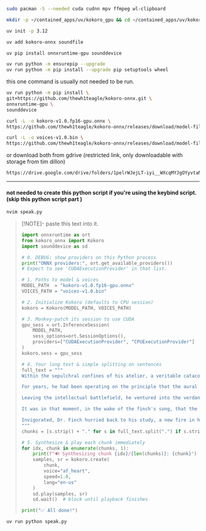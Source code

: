 ```bash
sudo pacman -S --needed cuda cudnn mpv ffmpeg wl-clipboard
```

```bash
mkdir -p ~/contained_apps/uv/kokoro_gpu && cd ~/contained_apps/uv/kokoro_gpu
```

```bash
uv init -p 3.12 
```

```bash
uv add kokoro-onnx soundfile
```

```bash
uv pip install onnxruntime-gpu sounddevice
```

```bash
uv run python -m ensurepip --upgrade
uv run python -m pip install --upgrade pip setuptools wheel
```

this one command is usually not needed to be run.
```bash
uv run python -m pip install \
git+https://github.com/thewh1teagle/kokoro-onnx.git \
onnxruntime-gpu \
sounddevice
```

```bash
curl -L -o kokoro-v1.0.fp16-gpu.onnx \
https://github.com/thewh1teagle/kokoro-onnx/releases/download/model-files-v1.0/kokoro-v1.0.fp16-gpu.onnx
```

```bash
curl -L -o voices-v1.0.bin \
https://github.com/thewh1teagle/kokoro-onnx/releases/download/model-files-v1.0/voices-v1.0.bin
```

or  download both from gdrive (restricted link, only downloadable with storage from tim dillon)

```bash
https://drive.google.com/drive/folders/1pelrWJejLT-iyi__WXcqMYJgOYyvtaN8?usp=sharing
```

---

#### not needed to create this python script if you're using the keybind script. (skip this python script part )

```bash
nvim speak.py
```

> [!NOTE]- paste this text into it. 
> ```python
> import onnxruntime as ort
> from kokoro_onnx import Kokoro
> import sounddevice as sd
> 
> # 0. DEBUG: show providers on this Python process
> print("ONNX providers:", ort.get_available_providers())
> # Expect to see 'CUDAExecutionProvider' in that list.
> 
> # 1. Paths to model & voices
> MODEL_PATH  = "kokoro-v1.0.fp16-gpu.onnx"
> VOICES_PATH = "voices-v1.0.bin"
> 
> # 2. Initialize Kokoro (defaults to CPU session)
> kokoro = Kokoro(MODEL_PATH, VOICES_PATH)
> 
> # 3. Monkey-patch its session to use CUDA
> gpu_sess = ort.InferenceSession(
>     MODEL_PATH,
>     sess_options=ort.SessionOptions(),
>     providers=["CUDAExecutionProvider", "CPUExecutionProvider"]
> )
> kokoro.sess = gpu_sess
> 
> # 4. Your long text & simple splitting on sentences
> full_text = """
> Within the sepulchral confines of his atelier, a veritable catacomb of forgotten texts and anachronistic instruments, Dr. Alistair Finch, a jaded savant of some renown, found himself at a crossroads. His life’s work, a sprawling tome entitled The Abstruse Phenomenology of Auditory Nullification, was on the ropes. The deadline for its submission was nigh, yet the final chapter, a summation of his lifelong inquiry, remained a quagmire of untenable hypotheses and rhetorical sophistry. The crux of his argument—that silence was not merely the absence of sound but a palpable, active entity—felt as flimsy as a house of cards. He was, to put it plainly, spinning his wheels.
> 
> For years, he had been operating on the principle that the aural void possessed a structure, a negative space pregnant with potential, a concept that had, until this impasse, been the lodestar of his research. Now, it seemed nothing more than a fool’s errand, a tempest in a teapot. He felt he had bitten off more than he could chew, and the pressure was forcing him to bite the bullet and concede intellectual defeat. He had tried to get his ducks in a row, to consolidate his disparate findings, but the whole enterprise was a hot mess.
> 
> Leaving the intellectual battlefield, he ventured into the verdant, late-afternoon languor of his garden. He sat on a worn bench, a forgotten cigarette carton lying askew on the ground, and listened. Initially, all he heard was the absence he had so fetishized. But then, a subtle, almost imperceptible rustle of leaves, a whisper of wind through the tall grass, broke the oppressive stillness. Following on its heels was the strident, yet melodic, chirp of a solitary finch—a sound so unapologetically present, so unapologetically there, that it shattered his preconceived notions.
> 
> It was in that moment, in the wake of the finch's song, that the epiphany arrived, a bolt from the blue that knocked him for a loop. He had been looking at the problem ass-backwards. Silence was not an active entity; it was the context in which sound finds its meaning. The finch’s chirp was not a violation of silence, but its articulation. The sound gave the silence shape, scale, and dimension. The silence, in turn, imbued the chirp with its singular significance. It was a symbiotic relationship, a dialogue of presence and absence, a dialectical dance that gave the world its aural integrity. He had a brand new bag.
> 
> Invigorated, Dr. Finch hurried back to his study, a new fire in his belly. The final chapter was no longer a muddled thicket but a clear path. He had gotten a leg up on his own mental logjam. He would not simply conclude; he would illustrate. The finch’s song would be the fulcrum upon which his argument would turn, a simple yet profound illustration that would make his abstruse, doctoral-level discourse accessible to all. He was confident he could knock it out of the park.
> """
> chunks = [s.strip() + "." for s in full_text.split(".") if s.strip()]
> 
> # 5. Synthesize & play each chunk immediately
> for idx, chunk in enumerate(chunks, 1):
>     print(f"🔊 Synthesizing chunk {idx}/{len(chunks)}: {chunk}")
>     samples, sr = kokoro.create(
>         chunk,
>         voice="af_heart",
>         speed=1.0,
>         lang="en-us"
>     )
>     sd.play(samples, sr)
>     sd.wait()  # block until playback finishes
> 
> print("✅ All done!")
> ```

```bash
uv run python speak.py
```